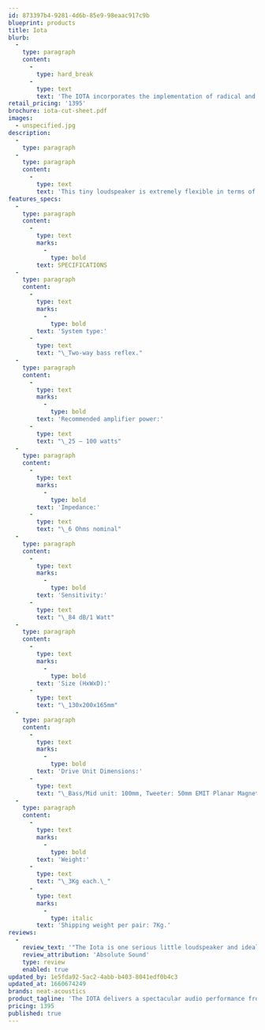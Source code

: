 ```yaml
---
id: 873397b4-9281-4d6b-85e9-98eaac917c9b
blueprint: products
title: Iota
blurb:
  -
    type: paragraph
    content:
      -
        type: hard_break
      -
        type: text
        text: 'The IOTA incorporates the implementation of radical and unorthodox thinking in order to offer the same integrity and musical capability that distinguishes all Neat loudspeakers. It is especially suited to the current crop of all-in-one streaming systems, from which a very high level of sound quality can be attained, but space is usually at a premium.'
retail_pricing: '1395'
brochure: iota-cut-sheet.pdf
images:
  - unspecified.jpg
description:
  -
    type: paragraph
  -
    type: paragraph
    content:
      -
        type: text
        text: 'This tiny loudspeaker is extremely flexible in terms of placement. It can be placed on shelves, sideboards, worktops or desktops (some form of isolation is recommended ). There are also dedicated stands available on request.'
features_specs:
  -
    type: paragraph
    content:
      -
        type: text
        marks:
          -
            type: bold
        text: SPECIFICATIONS
  -
    type: paragraph
    content:
      -
        type: text
        marks:
          -
            type: bold
        text: 'System type:'
      -
        type: text
        text: "\_Two-way bass reflex."
  -
    type: paragraph
    content:
      -
        type: text
        marks:
          -
            type: bold
        text: 'Recommended amplifier power:'
      -
        type: text
        text: "\_25 – 100 watts"
  -
    type: paragraph
    content:
      -
        type: text
        marks:
          -
            type: bold
        text: 'Impedance:'
      -
        type: text
        text: "\_6 Ohms nominal"
  -
    type: paragraph
    content:
      -
        type: text
        marks:
          -
            type: bold
        text: 'Sensitivity:'
      -
        type: text
        text: "\_84 dB/1 Watt"
  -
    type: paragraph
    content:
      -
        type: text
        marks:
          -
            type: bold
        text: 'Size (HxWxD):'
      -
        type: text
        text: "\_130x200x165mm"
  -
    type: paragraph
    content:
      -
        type: text
        marks:
          -
            type: bold
        text: 'Drive Unit Dimensions:'
      -
        type: text
        text: "\_Bass/Mid unit: 100mm, Tweeter: 50mm EMIT Planar Magnetic"
  -
    type: paragraph
    content:
      -
        type: text
        marks:
          -
            type: bold
        text: 'Weight:'
      -
        type: text
        text: "\_3Kg each.\_"
      -
        type: text
        marks:
          -
            type: italic
        text: 'Shipping weight per pair: 7Kg.'
reviews:
  -
    review_text: '"The Iota is one serious little loudspeaker and ideal for connoisseurs with seriously limited space."'
    review_attribution: 'Absolute Sound'
    type: review
    enabled: true
updated_by: 1e5fda92-5ac2-4abb-b403-8041edf0b4c3
updated_at: 1660674249
brands: neat-acoustics
product_tagline: 'The IOTA delivers a spectacular audio performance from an impossibly small cabinet.'
pricing: 1395
published: true
---
```

